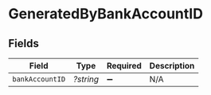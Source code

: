 # GeneratedByBankAccountID


## Fields

| Field              | Type               | Required           | Description        |
| ------------------ | ------------------ | ------------------ | ------------------ |
| `bankAccountID`    | *?string*          | :heavy_minus_sign: | N/A                |